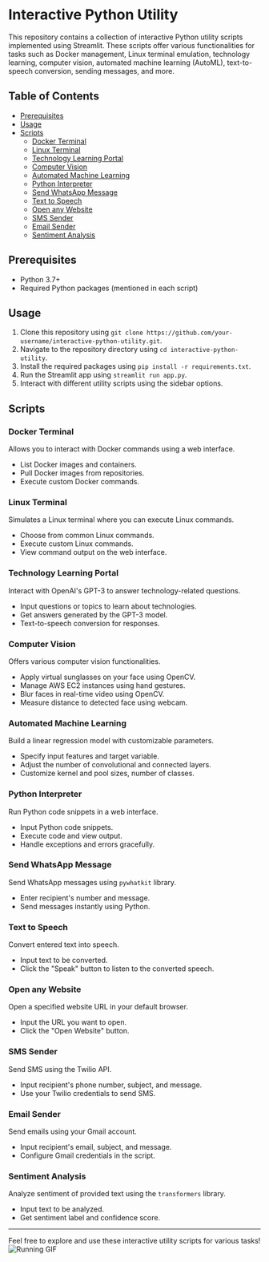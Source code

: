 # Interactive Python Utility

This repository contains a collection of interactive Python utility scripts implemented using Streamlit. These scripts offer various functionalities for tasks such as Docker management, Linux terminal emulation, technology learning, computer vision, automated machine learning (AutoML), text-to-speech conversion, sending messages, and more.

## Table of Contents

- [Prerequisites](#prerequisites)
- [Usage](#usage)
- [Scripts](#scripts)
    - [Docker Terminal](#docker-terminal)
    - [Linux Terminal](#linux-terminal)
    - [Technology Learning Portal](#technology-learning-portal)
    - [Computer Vision](#computer-vision)
    - [Automated Machine Learning](#automated-machine-learning)
    - [Python Interpreter](#python-interpreter)
    - [Send WhatsApp Message](#send-whatsapp-message)
    - [Text to Speech](#text-to-speech)
    - [Open any Website](#open-any-website)
    - [SMS Sender](#sms-sender)
    - [Email Sender](#email-sender)
    - [Sentiment Analysis](#sentiment-analysis)

## Prerequisites

- Python 3.7+
- Required Python packages (mentioned in each script)

## Usage

1. Clone this repository using `git clone https://github.com/your-username/interactive-python-utility.git`.
2. Navigate to the repository directory using `cd interactive-python-utility`.
3. Install the required packages using `pip install -r requirements.txt`.
4. Run the Streamlit app using `streamlit run app.py`.
5. Interact with different utility scripts using the sidebar options.

## Scripts

### Docker Terminal

Allows you to interact with Docker commands using a web interface.

- List Docker images and containers.
- Pull Docker images from repositories.
- Execute custom Docker commands.

### Linux Terminal

Simulates a Linux terminal where you can execute Linux commands.

- Choose from common Linux commands.
- Execute custom Linux commands.
- View command output on the web interface.

### Technology Learning Portal

Interact with OpenAI's GPT-3 to answer technology-related questions.

- Input questions or topics to learn about technologies.
- Get answers generated by the GPT-3 model.
- Text-to-speech conversion for responses.

### Computer Vision

Offers various computer vision functionalities.

- Apply virtual sunglasses on your face using OpenCV.
- Manage AWS EC2 instances using hand gestures.
- Blur faces in real-time video using OpenCV.
- Measure distance to detected face using webcam.

### Automated Machine Learning

Build a linear regression model with customizable parameters.

- Specify input features and target variable.
- Adjust the number of convolutional and connected layers.
- Customize kernel and pool sizes, number of classes.

### Python Interpreter

Run Python code snippets in a web interface.

- Input Python code snippets.
- Execute code and view output.
- Handle exceptions and errors gracefully.

### Send WhatsApp Message

Send WhatsApp messages using `pywhatkit` library.

- Enter recipient's number and message.
- Send messages instantly using Python.

### Text to Speech

Convert entered text into speech.

- Input text to be converted.
- Click the "Speak" button to listen to the converted speech.

### Open any Website

Open a specified website URL in your default browser.

- Input the URL you want to open.
- Click the "Open Website" button.

### SMS Sender

Send SMS using the Twilio API.

- Input recipient's phone number, subject, and message.
- Use your Twilio credentials to send SMS.

### Email Sender

Send emails using your Gmail account.

- Input recipient's email, subject, and message.
- Configure Gmail credentials in the script.

### Sentiment Analysis

Analyze sentiment of provided text using the `transformers` library.

- Input text to be analyzed.
- Get sentiment label and confidence score.

---

Feel free to explore and use these interactive utility scripts for various tasks!
![Running GIF](  https://raw.githubusercontent.com/trinib/trinib/82213791fa9ff58d3ca768ddd6de2489ec23ffca/images/footer.svg)

